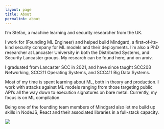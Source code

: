 ```yaml
---
layout: page
title: About
permalink: about
---
```


I’m Stefan, a machine learning and security researcher from the UK.

I work for (Founding ML Engineer) and helped build Mindgard, a first-of-its-kind security company for ML models and their deployments. I’m also a PhD researcher at Lancaster University in both the Distributed Systems, and Security Lancaster groups. My research can be found here, and on arxiv.

I graduated from Lancaster SCC in 2021, and have since taught SCC203 Networking, SCC211 Operating Systems, and SCC411 Big Data Systems.

Most of my time is spent learning about ML, both in theory and production. I work with attacks against ML models ranging from those targeting public API’s all the way down to execution signatures on bare metal. Currently, my focus is on ML compilation.

Being one of the founding team members of Mindgard also let me build up skills in NodeJS, React and their associated libraries in a full-stack capacity.

<img class="mx-auto w-1/2" src="{{site.baseurl}}/assets/img/stefan.png">
